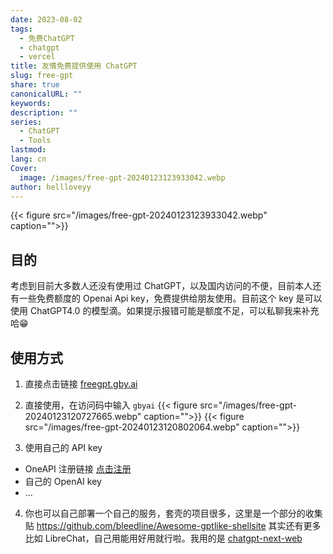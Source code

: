 ```yaml
---
date: 2023-08-02
tags:
  - 免费ChatGPT
  - chatgpt
  - vercel
title: 友情免费提供使用 ChatGPT
slug: free-gpt
share: true
canonicalURL: ""
keywords: 
description: ""
series:
  - ChatGPT
  - Tools
lastmod: 
lang: cn
Cover:
  image: /images/free-gpt-20240123123933042.webp
author: hellloveyy
---
```



{{< figure src="/images/free-gpt-20240123123933042.webp" caption="">}}
## 目的
考虑到目前大多数人还没有使用过 ChatGPT，以及国内访问的不便，目前本人还有一些免费额度的 Openai Api key，免费提供给朋友使用。目前这个 key 是可以使用 ChatGPT4.0 的模型滴。如果提示报错可能是额度不足，可以私聊我来补充哈😁

## 使用方式

1. 直接点击链接  [freegpt.gby.ai](https://freegpt.gby.ai)
2. 直接使用，在访问码中输入  `gbyai`
{{< figure src="/images/free-gpt-20240123120727665.webp" caption="">}}
{{< figure src="/images/free-gpt-20240123120802064.webp" caption="">}}


3. 使用自己的 API key 
- OneAPI 注册链接 [点击注册](https://oneapi.moththe.com/register?aff=uhvH) 
- 自己的 OpenAI key 
- ...

4. 你也可以自己部署一个自己的服务，套壳的项目很多，这里是一个部分的收集贴 https://github.com/bleedline/Awesome-gptlike-shellsite 其实还有更多比如 LibreChat，自己用能用好用就行啦。我用的是 [chatgpt-next-web](https://github.com/ChatGPTNextWeb/ChatGPT-Next-Web)